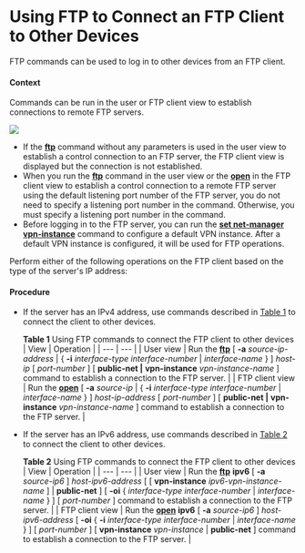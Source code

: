 Using FTP to Connect an FTP Client to Other Devices
===================================================

FTP commands can be used to log in to other devices from an FTP client.

#### Context

Commands can be run in the user or FTP client view to establish connections to remote FTP servers.

![](../../../../public_sys-resources/note_3.0-en-us.png) 

* If the [**ftp**](cmdqueryname=ftp) command without any parameters is used in the user view to establish a control connection to an FTP server, the FTP client view is displayed but the connection is not established.
* When you run the [**ftp**](cmdqueryname=ftp) command in the user view or the [**open**](cmdqueryname=open) in the FTP client view to establish a control connection to a remote FTP server using the default listening port number of the FTP server, you do not need to specify a listening port number in the command. Otherwise, you must specify a listening port number in the command.
* Before logging in to the FTP server, you can run the [**set net-manager vpn-instance**](cmdqueryname=set+net-manager+vpn-instance) command to configure a default VPN instance. After a default VPN instance is configured, it will be used for FTP operations.

Perform either of the following operations on the FTP client based on the type of the server's IP address:


#### Procedure

* If the server has an IPv4 address, use commands described in [Table 1](#EN-US_TASK_0172360099__tab_dc_vrp_basic_cfg_009601) to connect the client to other devices.
  
  
  
  **Table 1** Using FTP commands to connect the FTP client to other devices
  | View | Operation |
  | --- | --- |
  | User view | Run the [**ftp**](cmdqueryname=ftp) [ **-a** *source-ip-address* | { **-i** *interface-type interface-number* | *interface-name* } ] *host-ip* [ *port-number* ] [ **public-net |** **vpn-instance** *vpn-instance-name* ] command to establish a connection to the FTP server. |
  | FTP client view | Run the [**open**](cmdqueryname=open) [ **-a** *source-ip* | { **-i** *interface-type interface-number* | *interface-name* } ] *host-ip-address* [ *port-number* ] [ **public-net |** **vpn-instance** *vpn-instance-name* ] command to establish a connection to the FTP server. |
* If the server has an IPv6 address, use commands described in [Table 2](#EN-US_TASK_0172360099__tab_dc_vrp_basic_cfg_009602) to connect the client to other devices.
  
  
  
  **Table 2** Using FTP commands to connect the FTP client to other devices
  | View | Operation |
  | --- | --- |
  | User view | Run the [**ftp**](cmdqueryname=ftp) **ipv6** [ **-a** *source-ip6* ] *host-ipv6-address* [ [ **vpn-instance** *ipv6-vpn-instance-name* ] | **public-net** ] [ **-oi** { *interface-type interface-number* | *interface-name* } ] [ *port-number* ] command to establish a connection to the FTP server. |
  | FTP client view | Run the [**open**](cmdqueryname=open) **ipv6** [ **-a** *source-ip6* ] *host-ipv6-address* [ **-oi** { **-i** *interface-type interface-number* | *interface-name* } ] [ *port-number* ] [ **vpn-instance** *vpn-instance* | **public-net** ] command to establish a connection to the FTP server. |